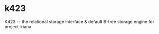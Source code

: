 # k423
K423 -- the relational storage interface &amp; default B-tree storage engine for project-kiana
